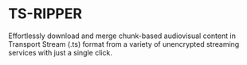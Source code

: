 # TS-RIPPER
Effortlessly download and merge chunk-based audiovisual content in Transport Stream (.ts) format from a variety of unencrypted streaming services with just a single click.
